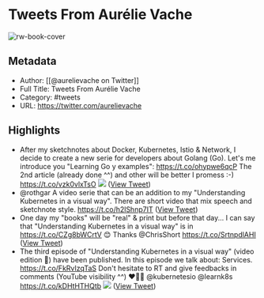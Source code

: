 # Tweets From Aurélie Vache

![rw-book-cover](https://pbs.twimg.com/profile_images/1589660843012128776/lb5thctk.jpg)

## Metadata
- Author: [[@aurelievache on Twitter]]
- Full Title: Tweets From Aurélie Vache
- Category: #tweets
- URL: https://twitter.com/aurelievache

## Highlights
- After my sketchnotes about Docker, Kubernetes, Istio & Network, I decide to create a new serie for developers about Golang (Go).
  Let's me introduce you "Learning Go y examples":
  https://t.co/ohypwe6qcP
  The 2nd article (already done ^^) and other will be better I promess :-) https://t.co/vzk0vlxTsO
  ![](https://pbs.twimg.com/media/E6UVgO1X0AMBB1V.jpg) ([View Tweet](https://twitter.com/aurelievache/status/1415562284601159680))
- @rothgar A video serie that can be an addition to my "Understanding Kubernetes in a visual way".
  There are short video that mix speech and sketchnote style.
  https://t.co/h2lShnp7IT ([View Tweet](https://twitter.com/aurelievache/status/1392961467578822660))
- One day my "books" will be "real" & print but before that day... I can say that "Understanding Kubernetes in a visual way" is in https://t.co/CZg8bWCrtV 😊
  Thanks @ChrisShort https://t.co/SrtnpdlAHI ([View Tweet](https://twitter.com/aurelievache/status/1364310994726629382))
- The third episode of "Understanding Kubernetes in a visual way" (video edition 🎥) have been published. 
  In this episode we talk about: Services.
  https://t.co/FkRvIzqTaS
  Don't hesitate to RT and give feedbacks in comments (YouTube visibility ^^) ❤️🥰🙏
  @kubernetesio @learnk8s https://t.co/kDHtHTHQtb
  ![](https://pbs.twimg.com/media/Eu0OGWhXIAEjAs6.png) ([View Tweet](https://twitter.com/aurelievache/status/1363762147294138369))
